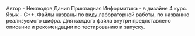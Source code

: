 Автор - Неклюдов Данил Прикладная Информатика - в дизайне 4 курс. Язык - С++.
Файлы названы по виду лабораторной работы, по названию реализуемого шифра.
Для каждого файла внутри предлставлено описание и рекомендации по тестированию и запуску.
